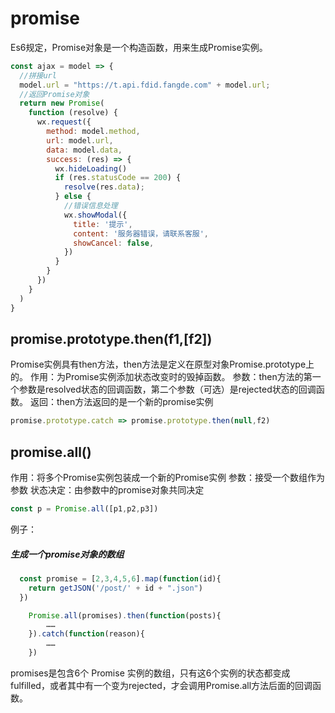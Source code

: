 # promise
Es6规定，Promise对象是一个构造函数，用来生成Promise实例。

```javascript
const ajax = model => { 
  //拼接url  
  model.url = "https://t.api.fdid.fangde.com" + model.url;
  //返回Promise对象  
  return new Promise(
    function (resolve) {
      wx.request({
        method: model.method,
        url: model.url,
        data: model.data,
        success: (res) => {
          wx.hideLoading()
          if (res.statusCode == 200) {
            resolve(res.data);
          } else {
            //错误信息处理  
            wx.showModal({
              title: '提示',
              content: '服务器错误，请联系客服',
              showCancel: false,
            })
          }
        }
      })
    }
  )
}
```

## promise.prototype.then(f1,[f2])
Promise实例具有then方法，then方法是定义在原型对象Promise.prototype上的。
作用：为Promise实例添加状态改变时的毁掉函数。
参数：then方法的第一个参数是resolved状态的回调函数，第二个参数（可选）是rejected状态的回调函数。
返回：then方法返回的是一个新的promise实例

```javascript
promise.prototype.catch => promise.prototype.then(null,f2)
```

## promise.all()
作用：将多个Promise实例包装成一个新的Promise实例
参数：接受一个数组作为参数
状态决定：由参数中的promise对象共同决定
```javascript
const p = Promise.all([p1,p2,p3])
```
例子：
##### 生成一个promise对象的数组

```javascript
  const promise = [2,3,4,5,6].map(function(id){
    return getJSON('/post/' + id + ".json")
  })
```
```javascript
    Promise.all(promises).then(function(posts){
        ……
    }).catch(function(reason){
        ……
    })
```
promises是包含6个 Promise 实例的数组，只有这6个实例的状态都变成fulfilled，或者其中有一个变为rejected，才会调用Promise.all方法后面的回调函数。
